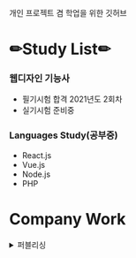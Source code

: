 개인 프로젝트 겸 학업을 위한 깃허브

# ✏Study List✏


<h3>웹디자인 기능사</h3>
<ul>
  <li>필기시험 합격 2021년도 2회차</li>
  <li>실기시험 준비중</li>
</ul>

<h3>Languages Study(공부중)</h3>
<ul>
  <li>React.js</li>
  <li>Vue.js</li>
  <li>Node.js</li>
  <li>PHP</li>
</ul>



# Company Work
<details>
<summary>퍼블리싱</summary>

### Implements
- 고용노동부 희망나무 웹진
- LX공간정보 웹진
- 강동경희대학교병원 웹진
- 월간내일 웹진
- 보령제약 보령 브링 웹진
  
<details>
<summary>API활용</summary>

### Implements
- 한국만화영상진흥원 뉴스레터 API를 활용하여 카카오톡/페이스북 공유하기  


# 🎓Individual Project List🎓
<ul>
  <li>준비중입니다.</li>
</ul>




# 🤷‍♂️Team Project List🤷‍♀️
<ul>
  <li>https://github.com/AlbalogTeam/AlbalogClient.git -> Forntend Part</li>
</ul>
